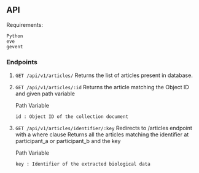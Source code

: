 ## API
Requirements:
	
	Python
	eve
	gevent

### Endpoints
 1. `GET /api/v1/articles/`
Returns the list of articles present in database.

 2. `GET /api/v1/articles/:id`
Returns the article matching the Object ID and given path variable

	Path Variable

		id : Object ID of the collection document

 3. `GET /api/v1/articles/identifier/:key`
Redirects to /articles endpoint with a where clause
Returns all the articles matching the identifier at participant_a or participant_b and the key

	Path Variable

		key : Identifier of the extracted biological data
